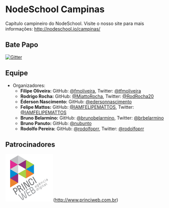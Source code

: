 # NodeSchool Campinas

Capítulo campineiro do NodeSchool. Visite o nosso site para mais informações: http://nodeschool.io/campinas/

## Bate Papo

[![Gitter](https://badges.gitter.im/Join%20Chat.svg)](https://gitter.im/nodeschool/campinas?utm_source=badge&utm_medium=badge&utm_campaign=pr-badge)

## Equipe

* Organizadores:
   * **Filipe Oliveira:** GitHub: [@fmoliveira](https://github.com/fmoliveira), Twitter: [@tfmoliveira](https://twitter.com/tfmoliveira)
   * **Rodrigo Rocha:** GitHub: [@MiattoRocha](https://github.com/MiattoRocha), Twitter: [@RodRocha20](https://twitter.com/RodRocha20)
   * **Éderson Nascimento:** GitHub: [@edersonnascimento](https://github.com/edersonnascimento)
   * **Felipe Mattos:** GitHub: [@IAMFELIPEMATTOS](https://github.com/IAMFELIPEMATTOS), Twitter: [@IAMFELIPEMATTOS](https://twitter.com/IAMFELIPEMATTOS)
   * **Bruno Belarmino:** GitHub: [@brunobelarmino](https://github.com/brunobelarmino), Twitter: [@brbelarmino](https://twitter.com/brbelarmino)
   * **Bruno Panuto:** GitHub: [@nubunto](https://github.com/nubunto)
   * **Rodolfo Pereira:** GitHub: [@rodolfoprr](https://github.com/rodolfoprr), Twitter: [@rodolfoprr](https://twitter.com/rodolfoprr)

## Patrocinadores

![Princi Web](img/patrocinadores/princiweb.png?raw=true)(http://www.princiweb.com.br)
